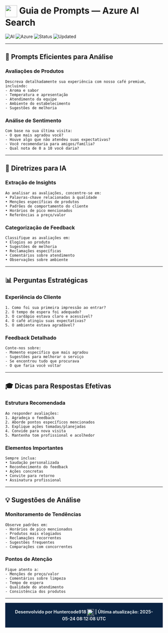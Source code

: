 # <img src="https://img.icons8.com/color/48/000000/chat.png" width="38" align="top"/> Guia de Prompts — Azure AI Search

![AI](https://img.shields.io/badge/AI-Prompts-6E32A5?style=flat-square&logo=openai&logoColor=white)
![Azure](https://img.shields.io/badge/Azure-Search-0078D4?style=flat-square&logo=microsoft-azure&logoColor=white)
![Status](https://img.shields.io/badge/Status-Production-2D7D46?style=flat-square&logo=checkmarx&logoColor=white)
![Updated](https://img.shields.io/badge/Updated-2025--05--24-blue?style=flat-square&logo=github&logoColor=white)

---

## 🎯 Prompts Eficientes para Análise

### Avaliações de Produtos
```plaintext
Descreva detalhadamente sua experiência com nosso café premium, incluindo:
- Aroma e sabor
- Temperatura e apresentação
- Atendimento da equipe
- Ambiente do estabelecimento
- Sugestões de melhoria
```

### Análise de Sentimento
```plaintext
Com base na sua última visita:
- O que mais agradou você?
- Houve algo que não atendeu suas expectativas?
- Você recomendaria para amigos/família?
- Qual nota de 0 a 10 você daria?
```

---

## 🤖 Diretrizes para IA

### Extração de Insights
```plaintext
Ao analisar as avaliações, concentre-se em:
• Palavras-chave relacionadas à qualidade
• Menções específicas de produtos
• Padrões de comportamento do cliente
• Horários de pico mencionados
• Referências a preço/valor
```

### Categorização de Feedback
```plaintext
Classifique as avaliações em:
• Elogios ao produto
• Sugestões de melhoria
• Reclamações específicas
• Comentários sobre atendimento
• Observações sobre ambiente
```

---

## 📊 Perguntas Estratégicas

### Experiência do Cliente
```plaintext
1. Como foi sua primeira impressão ao entrar?
2. O tempo de espera foi adequado?
3. O cardápio estava claro e acessível?
4. O café atingiu suas expectativas?
5. O ambiente estava agradável?
```

### Feedback Detalhado
```plaintext
Conte-nos sobre:
- Momento específico que mais agradou
- Sugestões para melhorar o serviço
- Se encontrou tudo que procurava
- O que faria você voltar
```

---

## 🎓 Dicas para Respostas Efetivas

### Estrutura Recomendada
```plaintext
Ao responder avaliações:
1. Agradeça o feedback
2. Aborde pontos específicos mencionados
3. Explique ações tomadas/planejadas
4. Convide para nova visita
5. Mantenha tom profissional e acolhedor
```

### Elementos Importantes
```plaintext
Sempre inclua:
• Saudação personalizada
• Reconhecimento do feedback
• Ações concretas
• Convite para retorno
• Assinatura profissional
```

---

## 💡 Sugestões de Análise

### Monitoramento de Tendências
```plaintext
Observe padrões em:
- Horários de pico mencionados
- Produtos mais elogiados
- Reclamações recorrentes
- Sugestões frequentes
- Comparações com concorrentes
```

### Pontos de Atenção
```plaintext
Fique atento a:
- Menções de preço/valor
- Comentários sobre limpeza
- Tempo de espera
- Qualidade do atendimento
- Consistência dos produtos
```

---

<p align="center" style="background:#0A2342; padding:20px;">
  <strong style="color:#dfe6e9;">
    Desenvolvido por Huntercode918 
    <img src="https://img.icons8.com/color/24/000000/chat.png" width="22" align="top" alt="Chat Icon"/>
    | Última atualização: 2025-05-24 08:12:08 UTC
  </strong>
</p>
